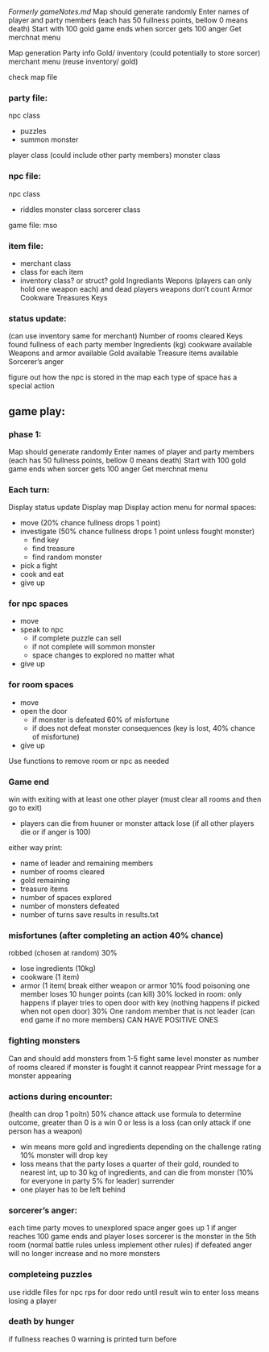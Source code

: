 *Formerly gameNotes.md*
Map should generate randomly 
Enter names of player and party members (each has 50 fullness points, bellow 0 means death)
Start with 100 gold 
game ends when sorcer gets 100 anger 
Get merchnat menu


Map generation
Party info
Gold/ inventory (could potentially to store sorcer)
merchant menu (reuse inventory/ gold) 


check map file

### party file:
npc class
- puzzles
- summon monster 

player class (could include other party members)
monster class

### npc file:
npc class
- riddles 
monster class
sorcerer class

game file: mso

### item file:
- merchant class
- class for each item 
- inventory class? or struct? 
gold
Ingrediants 
Wepons (players can only hold one weapon each) and dead players weapons don’t count
Armor
Cookware
Treasures 
Keys

### status update:

(can use inventory same for merchant)
Number of rooms cleared
Keys found
fullness of each party member
Ingredients (kg)
cookware available 
Weapons and armor available 
Gold available 
Treasure items available 
Sorcerer’s anger


figure out how the npc is stored in the map
each type of space has a special action 



## game play:

### phase 1:

Map should generate randomly 
Enter names of player and party members (each has 50 fullness points, bellow 0 means death)
Start with 100 gold 
game ends when sorcer gets 100 anger 
Get merchnat menu


### Each turn:

Display status update 
Display map 
Display action menu
for normal spaces:
- move (20% chance fullness drops 1 point)
- investigate (50% chance fullness drops 1 point unless fought monster) 
	- find key
	- find treasure
	- find random monster
- pick a fight 
- cook and eat
- give up
	
### for npc spaces
- move
- speak to npc 
	- if complete puzzle can sell 
	- if not complete will sommon monster 
	- space changes to explored no matter what
- give up
	
### for room spaces
- move
- open the door
	- if monster is defeated 60% of misfortune 
	- if does not defeat monster consequences (key is lost, 40% chance of misfortune)
- give up
	

Use functions to remove room or npc as needed


### Game end
win with exiting with at least one other player (must clear all rooms and then go to exit)
- players can die from huuner or monster attack
lose (if all other players die or if anger is 100)

either way print:
- name of leader and remaining members
- number of rooms cleared
- gold remaining
- treasure items
- number of spaces explored
- number of monsters defeated
- number of turns
save results in results.txt


### misfortunes (after completing an action 40% chance)
robbed (chosen at random) 30%
- lose ingredients (10kg)
- cookware (1 item)
- armor (1 item(
break either weapon or armor 10%
food poisoning one member loses 10 hunger points (can kill) 30%
locked in room: only happens if player tries to open door with key (nothing happens if picked when not open door) 30% One random member that is not leader (can end game if no more members) 
CAN HAVE POSITIVE ONES

### fighting monsters 
Can and should add monsters from 1-5
fight same level monster as number of rooms cleared
if monster is fought it cannot reappear 
Print message for a monster appearing 

### actions during encounter:
(health can drop 1 poitn) 50% chance
attack use formula to determine outcome, greater than 0 is a win 0 or less is a loss (can only attack if one person has a weapon)
- win means more gold and ingredients depending on the challenge rating 10% monster will drop key 
- loss means that the party loses a quarter of their gold, rounded to nearest int, up to 30 kg of ingredients, and can die from monster (10% for everyone in party 5% for leader) 
surrender 
- one player has to be left behind 

### sorcerer’s anger:
each time party moves to unexplored space anger goes up 1 
if anger reaches 100 game ends and player loses
sorcerer is the monster in the 5th room (normal battle rules unless implement other rules)
if defeated anger will no longer increase and no more monsters

### completeing puzzles 
use riddle files for npc
rps for door
redo until result 
win to enter
loss means losing a player 

### death by hunger 
if fullness reaches 0 
warning is printed turn before 
